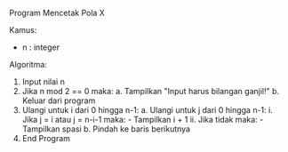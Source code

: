 Program Mencetak Pola X

Kamus:
- n : integer

Algoritma:
1. Input nilai n
2. Jika n mod 2 == 0 maka:
     a. Tampilkan "Input harus bilangan ganjil!"
     b. Keluar dari program
3. Ulangi untuk i dari 0 hingga n-1:
   a. Ulangi untuk j dari 0 hingga n-1:
      i. Jika j = i atau j = n-i-1 maka:
         - Tampilkan i + 1
      ii. Jika tidak maka:
         - Tampilkan spasi
   b. Pindah ke baris berikutnya
4. End Program
